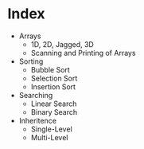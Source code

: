 # Index
<ul>
  <li>Arrays
   <ul>
      <li>1D, 2D, Jagged, 3D</li>
      <li>Scanning and Printing of Arrays</li>
    </ul>
  <li>Sorting
    <ul>
      <li>Bubble Sort</li>
      <li>Selection Sort</li>
      <li>Insertion Sort</li>
    </ul>
  <li>Searching
    <ul>
      <li>Linear Search</li>
      <li>Binary Search</li>
    </ul>
  <li>Inheritence
    <ul>
      <li>Single-Level</li>
      <li>Multi-Level</li>
    </ul>
</ul>
